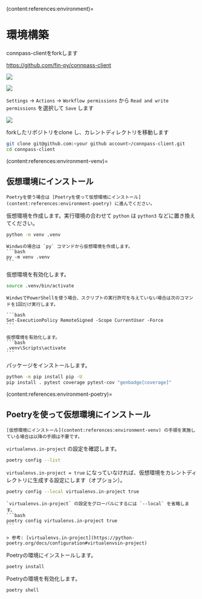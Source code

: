 (content:references:environment)=
# 環境構築


connpass-clientをforkします

https://github.com/fin-py/connpass-client

![](https://i.imgur.com/B5KnRhS.png)

![](https://i.imgur.com/K8vm1DM.png)


`Settings` -> `Actions` -> `Workflow permissions` から `Read and write permissions` を選択して `Save` します

![](https://i.imgur.com/Ah24poc.png)


forkしたリポジトリをclone し、カレントディレクトリを移動します

```bash
git clone git@github.com:<your github account>/connpass-client.git
cd connpass-client
```

(content:references:environment-venv)=
## 仮想環境にインストール

```{attention}
Poetryを使う場合は [Poetryを使って仮想環境にインストール](content:references:environment-poetry) に進んでください。
```

仮想環境を作成します。実行環境の合わせて `python` は `python3` などに置き換えてください。

```bash
python -m venv .venv
```

````{note}
Windwsの場合は `py` コマンドから仮想環境を作成します。
```bash
py -m venv .venv
```
````

仮想環境を有効化します。

```bash
source .venv/bin/activate
```

````{note}
WindwsでPowerShellを使う場合、スクリプトの実行許可を与えていない場合は次のコマンドを1回だけ実行します。

```bash
Set-ExecutionPolicy RemoteSigned -Scope CurrentUser -Force
```

仮想環境を有効化します。
```bash
.venv\Scripts\activate
```
````

パッケージをインストールします。

```bash
python -m pip install pip -U
pip install . pytest coverage pytest-cov "genbadge[coverage]"
```

(content:references:environment-poetry)=
## Poetryを使って仮想環境にインストール

```{caution}
[仮想環境にインストール](content:references:environment-venv) の手順を実施している場合は以降の手順は不要です。
```

`virtualenvs.in-project` の設定を確認します。

```bash
poetry config --list
```

`virtualenvs.in-project = true` になっていなければ、仮想環境をカレントディレクトリに生成する設定にします（オプション）。

```bash
poetry config --local virtualenvs.in-project true
```

````{note}
`virtualenvs.in-project` の設定をグローバルにするには `--local` を省略します。
```bash
poetry config virtualenvs.in-project true
```

> 参考: [virtualenvs.in-project](https://python-poetry.org/docs/configuration#virtualenvsin-project)
````

Poetryの環境にインストールします。

```bash
poetry install
```

Poetryの環境を有効化します。

```bash
poetry shell
```